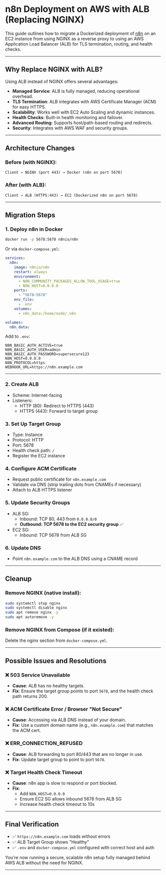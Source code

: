 
# n8n Deployment on AWS with ALB (Replacing NGINX)

This guide outlines how to migrate a Dockerized deployment of [n8n](https://n8n.io) on an EC2 instance from using NGINX as a reverse proxy to using an AWS Application Load Balancer (ALB) for TLS termination, routing, and health checks.

---

## Why Replace NGINX with ALB?

Using ALB instead of NGINX offers several advantages:

- **Managed Service**: ALB is fully managed, reducing operational overhead.
- **TLS Termination**: ALB integrates with AWS Certificate Manager (ACM) for easy HTTPS.
- **Scalability**: Works well with EC2 Auto Scaling and dynamic instances.
- **Health Checks**: Built-in health monitoring and failover.
- **Advanced Routing**: Supports host/path-based routing and redirects.
- **Security**: Integrates with AWS WAF and security groups.

---

## Architecture Changes

### Before (with NGINX):
```
Client → NGINX (port 443) → Docker (n8n on port 5678)
```

### After (with ALB):
```
Client → ALB (HTTPS:443) → EC2 (Dockerized n8n on port 5678)
```

---

## Migration Steps

### 1. **Deploy n8n in Docker**

```bash
docker run -p 5678:5678 n8nio/n8n
```

Or via `docker-compose.yml`:
```yaml
services:
  n8n:
    image: n8nio/n8n
    restart: always
    environment:
      - N8N_COMMUNITY_PACKAGES_ALLOW_TOOL_USAGE=true
      - N8N_HOST=0.0.0.0
    ports:
      - "5678:5678"
    env_file:
      - .env
    volumes:
      - n8n_data:/home/node/.n8n

volumes:
  n8n_data:
```

Add to `.env`:
```env
N8N_BASIC_AUTH_ACTIVE=true
N8N_BASIC_AUTH_USER=admin
N8N_BASIC_AUTH_PASSWORD=supersecure123
N8N_HOST=0.0.0.0
N8N_PROTOCOL=https
WEBHOOK_URL=https://n8n.example.com
```

---

### 2. **Create ALB**
- Scheme: Internet-facing
- Listeners:
  - HTTP (80): Redirect to HTTPS (443)
  - HTTPS (443): Forward to target group

### 3. **Set Up Target Group**
- Type: Instance
- Protocol: HTTP
- Port: 5678
- Health check path: `/`
- Register the EC2 instance

### 4. **Configure ACM Certificate**
- Request public certificate for `n8n.example.com`
- Validate via DNS (strip trailing dots from CNAMEs if necessary)
- Attach to ALB HTTPS listener

### 5. **Update Security Groups**
- ALB SG:
  - Inbound: TCP 80, 443 from `0.0.0.0/0`
  - **Outbound: TCP 5678 to the EC2 security group** ✅
- EC2 SG:
  - Inbound: TCP 5678 from ALB SG

### 6. **Update DNS**
- Point `n8n.example.com` to the ALB DNS using a CNAME record

---

## Cleanup

### Remove NGINX (native install):
```bash
sudo systemctl stop nginx
sudo systemctl disable nginx
sudo apt remove nginx -y
sudo apt autoremove -y
```

### Remove NGINX from Compose (if it existed):
Delete the nginx section from `docker-compose.yml`.

---

## Possible Issues and Resolutions

### ❌ 503 Service Unavailable
- **Cause**: ALB has no healthy targets.
- **Fix**: Ensure the target group points to port `5678`, and the health check path returns 200.

### ❌ ACM Certificate Error / Browser "Not Secure"
- **Cause**: Accessing via ALB DNS instead of your domain.
- **Fix**: Use a custom domain name (e.g., `n8n.example.com`) that matches the ACM cert.

### ❌ ERR_CONNECTION_REFUSED
- **Cause**: ALB forwarding to port 80/443 that are no longer in use.
- **Fix**: Update target group to point to port `5678`.

### ❌ Target Health Check Timeout
- **Cause**: n8n app is slow to respond or port blocked.
- **Fix**: 
  - Add `N8N_HOST=0.0.0.0`
  - Ensure EC2 SG allows inbound 5678 from ALB SG
  - Increase health check timeout to 10s

---

## Final Verification

- ✅ `https://n8n.example.com` loads without errors
- ✅ ALB Target Group shows "Healthy"
- ✅ `.env` and `docker-compose.yml` configured with correct host and auth

You're now running a secure, scalable n8n setup fully managed behind AWS ALB without the need for NGINX. 

---

